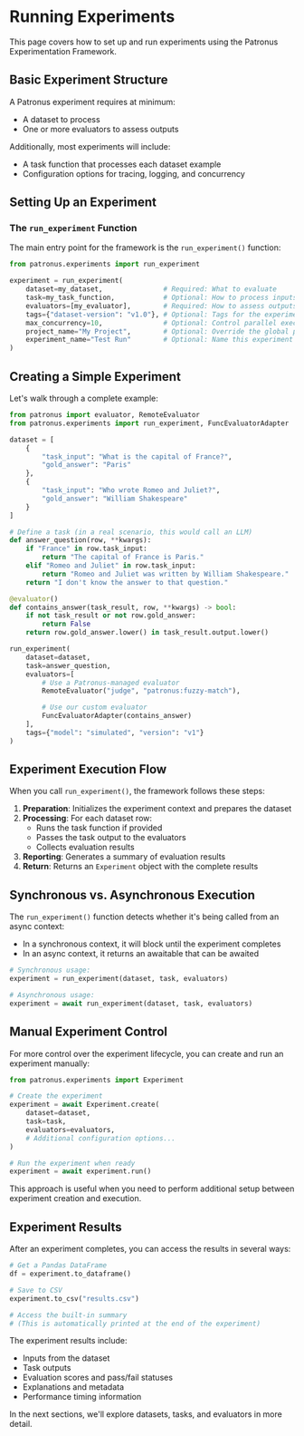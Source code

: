 # Running Experiments

This page covers how to set up and run experiments using the Patronus Experimentation Framework.

## Basic Experiment Structure

A Patronus experiment requires at minimum:

- A dataset to process
- One or more evaluators to assess outputs

Additionally, most experiments will include:

- A task function that processes each dataset example
- Configuration options for tracing, logging, and concurrency

## Setting Up an Experiment

### The `run_experiment` Function

The main entry point for the framework is the `run_experiment()` function:

```python
from patronus.experiments import run_experiment

experiment = run_experiment(
    dataset=my_dataset,               # Required: What to evaluate
    task=my_task_function,            # Optional: How to process inputs
    evaluators=[my_evaluator],        # Required: How to assess outputs
    tags={"dataset-version": "v1.0"}, # Optional: Tags for the experiment
    max_concurrency=10,               # Optional: Control parallel execution
    project_name="My Project",        # Optional: Override the global project name
    experiment_name="Test Run"        # Optional: Name this experiment run
)
```

## Creating a Simple Experiment

Let's walk through a complete example:

```python
from patronus import evaluator, RemoteEvaluator
from patronus.experiments import run_experiment, FuncEvaluatorAdapter

dataset = [
    {
        "task_input": "What is the capital of France?",
        "gold_answer": "Paris"
    },
    {
        "task_input": "Who wrote Romeo and Juliet?",
        "gold_answer": "William Shakespeare"
    }
]

# Define a task (in a real scenario, this would call an LLM)
def answer_question(row, **kwargs):
    if "France" in row.task_input:
        return "The capital of France is Paris."
    elif "Romeo and Juliet" in row.task_input:
        return "Romeo and Juliet was written by William Shakespeare."
    return "I don't know the answer to that question."

@evaluator()
def contains_answer(task_result, row, **kwargs) -> bool:
    if not task_result or not row.gold_answer:
        return False
    return row.gold_answer.lower() in task_result.output.lower()

run_experiment(
    dataset=dataset,
    task=answer_question,
    evaluators=[
        # Use a Patronus-managed evaluator
        RemoteEvaluator("judge", "patronus:fuzzy-match"),

        # Use our custom evaluator
        FuncEvaluatorAdapter(contains_answer)
    ],
    tags={"model": "simulated", "version": "v1"}
)
```

## Experiment Execution Flow

When you call `run_experiment()`, the framework follows these steps:

1. **Preparation**: Initializes the experiment context and prepares the dataset
2. **Processing**: For each dataset row:
   - Runs the task function if provided
   - Passes the task output to the evaluators
   - Collects evaluation results
3. **Reporting**: Generates a summary of evaluation results
4. **Return**: Returns an `Experiment` object with the complete results

## Synchronous vs. Asynchronous Execution

The `run_experiment()` function detects whether it's being called from an async context:

- In a synchronous context, it will block until the experiment completes
- In an async context, it returns an awaitable that can be awaited

```python
# Synchronous usage:
experiment = run_experiment(dataset, task, evaluators)

# Asynchronous usage:
experiment = await run_experiment(dataset, task, evaluators)
```

## Manual Experiment Control

For more control over the experiment lifecycle, you can create and run an experiment manually:

```python
from patronus.experiments import Experiment

# Create the experiment
experiment = await Experiment.create(
    dataset=dataset,
    task=task,
    evaluators=evaluators,
    # Additional configuration options...
)

# Run the experiment when ready
experiment = await experiment.run()
```

This approach is useful when you need to perform additional setup between experiment creation and execution.

## Experiment Results

After an experiment completes, you can access the results in several ways:

```python
# Get a Pandas DataFrame
df = experiment.to_dataframe()

# Save to CSV
experiment.to_csv("results.csv")

# Access the built-in summary
# (This is automatically printed at the end of the experiment)
```

The experiment results include:

- Inputs from the dataset
- Task outputs
- Evaluation scores and pass/fail statuses
- Explanations and metadata
- Performance timing information

In the next sections, we'll explore datasets, tasks, and evaluators in more detail.
